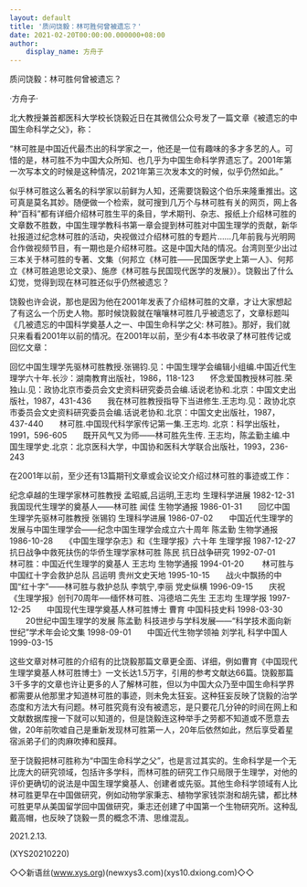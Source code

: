 ```yaml
---
layout: default
title: '质问饶毅：林可胜何曾被遗忘？'
date: 2021-02-20T00:00:00.000000+08:00
author:
    display_name: 方舟子
---
```


质问饶毅：林可胜何曾被遗忘？

·方舟子·

北大教授兼首都医科大学校长饶毅近日在其微信公众号发了一篇文章《被遗忘的中国生命科学之父》，称：

“林可胜是中国近代最杰出的科学家之一，他还是一位有趣味的多才多艺的人。可惜的是，林可胜不为中国大众所知、也几乎为中国生命科学界遗忘了。2001年第一次写本文的时候是这种情况，2021年第三次发本文的时候，似乎仍然如此。”

似乎林可胜这么著名的科学家以前鲜为人知，还需要饶毅这个伯乐来隆重推出。这可真是莫名其妙。随便做一个检索，就可搜到几万个与林可胜有关的网页，网上各种“百科”都有详细介绍林可胜生平的条目，学术期刊、杂志、报纸上介绍林可胜的文章数不胜数，中国生理学教科书第一章会提到林可胜对中国生理学的贡献，新华社报道过纪念林可胜的活动，央视做过介绍林可胜的专题片……几年前我与光明网合作做视频节目，有一期也是介绍林可胜。这是中国大陆的情况。台湾则至少出过三本关于林可胜的专著、文集（何邦立《林可胜——民国医学史上第一人》、何邦立《林可胜追思论文录》、施彦《林可胜与民国现代医学的发展》）。饶毅出了什么幻觉，觉得到现在林可胜还似乎仍然被遗忘？

饶毅也许会说，那也是因为他在2001年发表了介绍林可胜的文章，才让大家想起了有这么一个历史人物。那时候饶毅就在嚷嚷林可胜几乎被遗忘了，文章标题叫《几被遗忘的中国科学奠基人之一、中国生命科学之父: 林可胜》。那好，我们就只来看看2001年以前的情况。在2001年以前，至少有4本书收录了林可胜传记或回忆文章：

回忆中国生理学先驱林可胜教授.张锡钧.见：中国生理学会编辑小组编.中国近代生理学六十年.长沙：湖南教育出版社，1986，118-123　　怀念爱国教授林可胜.荣独山.见：政协北京市委员会文史资料研究委员会编.话说老协和.北京：中国文史出版社，1987，431-436　　我在林可胜教授指导下当进修生.王志均.见：政协北京市委员会文史资料研究委员会编.话说老协和.北京：中国文史出版社，1987，437-440　　林可胜.中国现代科学家传记第一集.王志均. 北京：科学出版社，1991，596-605　　既开风气又为师——林可胜先生传. 王志均，陈孟勤主编.中国生理学史.北京：北京医科大学，中国协和医科大学联合出版社，1993，236-243

在2001年以前，至少还有13篇期刊文章或会议论文介绍过林可胜的事迹或工作：

纪念卓越的生理学家林可胜教授	孟昭威,吕运明,王志均	生理科学进展	1982-12-31　　我国现代生理学的奠基人——林可胜	闻佳	生物学通报	1986-01-31　　回忆中国生理学先驱林可胜教授	张锡钧	生理科学进展	1986-07-02　　中国近代生理学的发展与中国生理学会——纪念中国生理学会成立六十周年	陈孟勤	生物学通报	1986-10-28　　《中国生理学杂志》和《生理学报》六十年		生理学报	1987-12-27　　抗日战争中救死扶伤的华侨生理学家林可胜	陈民	抗日战争研究	1992-07-01　　林可胜：中国近代生理学的奠基人	王志均	生物学通报	1994-01-20	　　林可胜与中国红十字会救护总队	吕运明	贵州文史天地	1995-10-15　　战火中飘扬的中国“红十字”——林可胜与救护总队	李筑宁,李丽	党史纵横	1996-09-15　　庆祝《生理学报》创刊70周年──缅怀林可胜、冯德培二先生	王志均	生理学报	1997-12-25　　中国现代生理学奠基人林可胜博士	曹育	中国科技史料	1998-03-30	　　20世纪中国生理学的发展	陈孟勤	科技进步与学科发展——“科学技术面向新世纪”学术年会论文集	1998-09-01　　中国近代生物学领袖	刘学礼	科学中国人	1999-03-15

这些文章对林可胜的介绍有的比饶毅那篇文章更全面、详细，例如曹育《中国现代生理学奠基人林可胜博士》一文长达1.5万字，引用的参考文献达66篇。饶毅那篇3千多字的文章也许让更多的人了解林可胜，但以为中国大众乃至中国生命科学界都需要从他那里才知道林可胜的事迹，则未免太狂妄。这种狂妄反映了饶毅的治学态度和方法大有问题。林可胜究竟有没有被遗忘，是只要花几分钟的时间在网上和文献数据库搜一下就可以知道的，但是饶毅连这种举手之劳都不知道或不愿意去做，20年前吹嘘自己是重新发现林可胜第一人，20年后依然如此，然后享受着星宿派弟子们的肉麻吹捧和膜拜。

至于饶毅把林可胜称为“中国生命科学之父”，也是言过其实的。生命科学是一个无比庞大的研究领域，包括许多学科，而林可胜的研究工作只局限于生理学，对他的评价更确切的说法是中国生理学奠基人、创建者或先驱。其他生命科学领域有人比林可胜更早在中国做研究，例如动物学家秉志、植物学家钱崇澍和胡先骕，都比林可胜更早从美国留学回中国做研究，秉志还创建了中国第一个生物研究所。这种乱戴高帽，也反映了饶毅一贯的概念不清、思维混乱。

2021.2.13.

(XYS20210220)

◇◇新语丝(www.xys.org)(newxys3.com)(xys10.dxiong.com)◇◇

